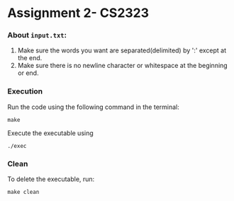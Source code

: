 # Assignment 2- CS2323

### About `input.txt`:

<ol>
    <li>Make sure the words you want are separated(delimited) by ':' except at the end.</li>
    <li>Make sure there is no newline character or whitespace at the beginning or end.</li>
</ol>

### Execution

Run the code using the following command in the terminal:

```
make
```

Execute the executable using

```
./exec
```

### Clean

To delete the executable, run:

```
make clean
```
